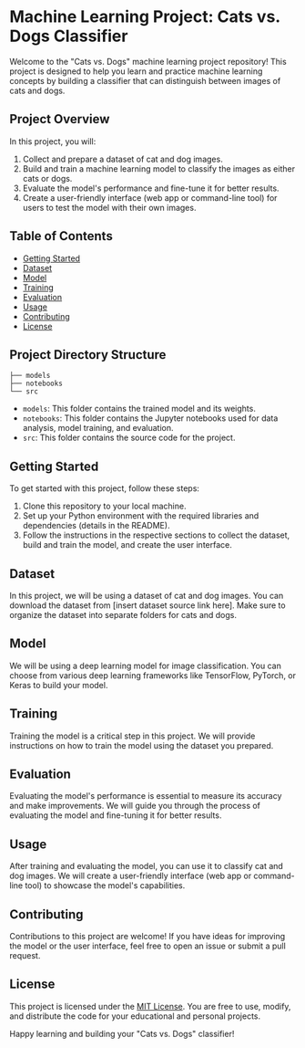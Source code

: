 # Machine Learning Project: Cats vs. Dogs Classifier

Welcome to the "Cats vs. Dogs" machine learning project repository! This project is designed to help you learn and practice machine learning concepts by building a classifier that can distinguish between images of cats and dogs.

## Project Overview

In this project, you will:

1. Collect and prepare a dataset of cat and dog images.
2. Build and train a machine learning model to classify the images as either cats or dogs.
3. Evaluate the model's performance and fine-tune it for better results.
4. Create a user-friendly interface (web app or command-line tool) for users to test the model with their own images.

## Table of Contents

- [Getting Started](#getting-started)
- [Dataset](#dataset)
- [Model](#model)
- [Training](#training)
- [Evaluation](#evaluation)
- [Usage](#usage)
- [Contributing](#contributing)
- [License](#license)

## Project Directory Structure

```
├── models
├── notebooks
└── src
```

- `models`: This folder contains the trained model and its weights.
- `notebooks`: This folder contains the Jupyter notebooks used for data analysis, model training, and evaluation.
- `src`: This folder contains the source code for the project.

## Getting Started

To get started with this project, follow these steps:

1. Clone this repository to your local machine.
2. Set up your Python environment with the required libraries and dependencies (details in the README).
3. Follow the instructions in the respective sections to collect the dataset, build and train the model, and create the user interface.

## Dataset

In this project, we will be using a dataset of cat and dog images. You can download the dataset from [insert dataset source link here]. Make sure to organize the dataset into separate folders for cats and dogs.

## Model

We will be using a deep learning model for image classification. You can choose from various deep learning frameworks like TensorFlow, PyTorch, or Keras to build your model.

## Training

Training the model is a critical step in this project. We will provide instructions on how to train the model using the dataset you prepared.

## Evaluation

Evaluating the model's performance is essential to measure its accuracy and make improvements. We will guide you through the process of evaluating the model and fine-tuning it for better results.

## Usage

After training and evaluating the model, you can use it to classify cat and dog images. We will create a user-friendly interface (web app or command-line tool) to showcase the model's capabilities.

## Contributing

Contributions to this project are welcome! If you have ideas for improving the model or the user interface, feel free to open an issue or submit a pull request.

## License

This project is licensed under the [MIT License](LICENSE). You are free to use, modify, and distribute the code for your educational and personal projects.

Happy learning and building your "Cats vs. Dogs" classifier!
